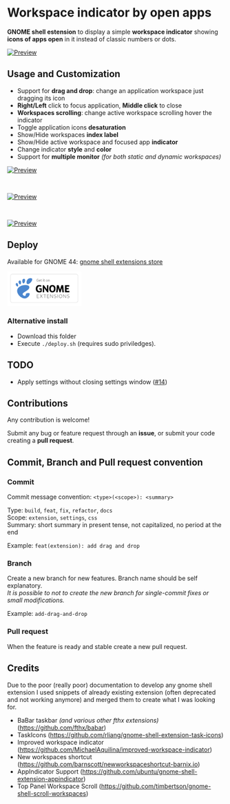 # Workspace indicator by open apps

**GNOME shell estension** to display a simple **workspace indicator** showing **icons of apps open** in it instead of classic numbers or dots.

[<img src="https://github.com/Favo02/workspaces-by-open-apps/assets/59796435/a4139bec-db00-4de9-a49a-74e640163e7e" alt="Preview" height="50">](https://extensions.gnome.org/extension/5967/workspaces-indicator-by-open-apps/)

## Usage and Customization

- Support for **drag and drop**: change an application workspace just dragging its icon
- **Right/Left** click to focus application, **Middle click** to close
- **Workspaces scrolling**: change active workspace scrolling hover the indicator
- Toggle application icons **desaturation**
- Show/Hide workspaces **index label**
- Show/Hide active workspace and focused app **indicator**
- Change indicator **style** and **color**
- Support for **multiple monitor** _(for both static and dynamic workspaces)_


[<img src="https://github.com/Favo02/workspaces-by-open-apps/assets/59796435/83ff712a-ff47-4592-8cec-c2c34bb8552a" alt="Preview" height="50">](https://extensions.gnome.org/extension/5967/workspaces-indicator-by-open-apps/)

<br />

[<img src="https://github.com/Favo02/workspaces-by-open-apps/assets/59796435/d838baf9-1f70-45d0-a8ba-26975823ab95" alt="Preview" height="50">](https://extensions.gnome.org/extension/5967/workspaces-indicator-by-open-apps/)

<br />

[<img src="https://github.com/Favo02/workspaces-by-open-apps/assets/59796435/f022ed21-d150-4871-817c-c604f3c28921" alt="Preview" height="47">](https://extensions.gnome.org/extension/5967/workspaces-indicator-by-open-apps/)

## Deploy

Available for GNOME 44: [gnome shell extensions store](https://extensions.gnome.org/extension/5967/workspaces-indicator-by-open-apps/)

[<img src="https://raw.githubusercontent.com/andyholmes/gnome-shell-extensions-badge/master/get-it-on-ego.svg?sanitize=true" alt="Get it on GNOME Extensions" height="80">](https://extensions.gnome.org/extension/5967/workspaces-indicator-by-open-apps/)


### Alternative install

- Download this folder
- Execute `./deploy.sh` (requires sudo priviledges).


## TODO

- Apply settings without closing settings window ([#14][i14])

[i14]: https://github.com/Favo02/workspaces-by-open-apps/issues/14

## Contributions

Any contribution is welcome!

Submit any bug or feature request through an **issue**, or submit your code creating a **pull request**. 


## Commit, Branch and Pull request convention

### Commit

Commit message convention: `<type>(<scope>): <summary>`

Type: `build`, `feat`, `fix`, `refactor`, `docs`\
Scope: `extension`, `settings`, `css`\
Summary: short summary in present tense, not capitalized, no period at the end

Example: `feat(extension): add drag and drop`

### Branch
Create a new branch for new features. Branch name should be self explanatory.\
*It is possible to not to create the new branch for single-commit fixes or small modifications.*

Example: `add-drag-and-drop`

### Pull request
When the feature is ready and stable create a new pull request.


## Credits

Due to the poor (really poor) documentation to develop any gnome shell extension I used snippets of already existing extension (often deprecated and not working anymore) and merged them to create what I was looking for.

- BaBar taskbar _(and various other fthx extensions)_ (https://github.com/fthx/babar)
- TaskIcons (https://github.com/rliang/gnome-shell-extension-task-icons)
- Improved workspace indicator (https://github.com/MichaelAquilina/improved-workspace-indicator)
- New workspaces shortcut (https://github.com/barnscott/newworkspaceshortcut-barnix.io)
- AppIndicator Support (https://github.com/ubuntu/gnome-shell-extension-appindicator)
- Top Panel Workspace Scroll (https://github.com/timbertson/gnome-shell-scroll-workspaces)
